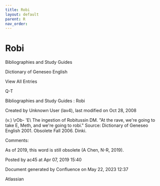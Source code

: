 ```yaml
---
title: Robi
layout: default
parent: R
nav_order:
---
```


# Robi

Bibliographies and Study Guides

Dictionary of Geneseo English

View All Entries

Q-T

Bibliographies and Study Guides : Robi

Created by  Unknown User (lav4), last modified on Oct 28, 2008

(v.) \rOb- 'E\ The ingestion of Robitussin DM. &quot;At the rave, we're going to take E, Meth, and we're going to robi.&quot; Source: Dictionary of Geneseo English 2001. Obsolete Fall 2006. Dinki.

Comments:

As of 2019, this word is still obsolete (A Chen, N-R, 2019).

Posted by ac45 at Apr 07, 2019 15:40

Document generated by Confluence on May 22, 2023 12:37

Atlassian
